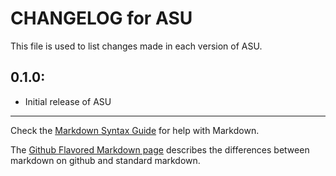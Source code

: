 # CHANGELOG for ASU

This file is used to list changes made in each version of ASU.

## 0.1.0:

* Initial release of ASU

- - -
Check the [Markdown Syntax Guide](http://daringfireball.net/projects/markdown/syntax) for help with Markdown.

The [Github Flavored Markdown page](http://github.github.com/github-flavored-markdown/) describes the differences between markdown on github and standard markdown.
